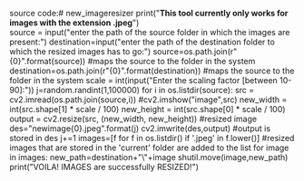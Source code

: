 source code:# new_imageresizer
    print("****This tool currently only works for images with the extension .jpeg****")<br>
    source = input("enter the path of the source folder in which the images are present:")
    destination=input("enter the path of the destination folder to which the resized images has to go:")
    source=os.path.join(r"{0}".format(source)) #maps the source to the folder in the system
    destination=os.path.join(r"{0}".format(destination)) #maps the source to the folder in the system
    scale = int(input("Enter the scaling factor [between 10-90]:"))
    j=random.randint(1,100000)
    for i in os.listdir(source):
        src = cv2.imread(os.path.join(source,i))
        #cv2.imshow("image",src)
        new_width = int(src.shape[1] * scale / 100)
        new_height = int(src.shape[0] * scale / 100)
        output = cv2.resize(src, (new_width, new_height)) #resized image
        des="newimage{0}.jpeg".format(j)
        cv2.imwrite(des,output)   #output is stored in des
        j+=1
    images=[f for f in os.listdir() if '.jpeg' in f.lower()] #resized images that are stored in the 'current' folder are added to the list
    for image in images:
        new_path=destination+"\\"+image
        shutil.move(image,new_path)
    print("VOILA! IMAGES are successfully RESIZED!")

